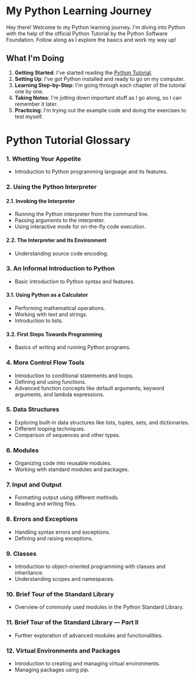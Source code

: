 # My Python Learning Journey

Hey there! Welcome to my Python learning journey. I'm diving into Python with the help of the official Python Tutorial by the Python Software Foundation. Follow along as I explore the basics and work my way up!

## What I'm Doing

1. **Getting Started**: I've started reading the [Python Tutorial](https://docs.python.org/3/tutorial/index.html).
2. **Setting Up**: I've got Python installed and ready to go on my computer.
3. **Learning Step-by-Step**: I'm going through each chapter of the tutorial one by one.
4. **Taking Notes**: I'm jotting down important stuff as I go along, so I can remember it later.
5. **Practicing**: I'm trying out the example code and doing the exercises to test myself.

# Python Tutorial Glossary

### 1. Whetting Your Appetite

- Introduction to Python programming language and its features.

### 2. Using the Python Interpreter

#### 2.1. Invoking the Interpreter

- Running the Python interpreter from the command line.
- Passing arguments to the interpreter.
- Using interactive mode for on-the-fly code execution.

#### 2.2. The Interpreter and Its Environment

- Understanding source code encoding.

### 3. An Informal Introduction to Python

- Basic introduction to Python syntax and features.

#### 3.1. Using Python as a Calculator

- Performing mathematical operations.
- Working with text and strings.
- Introduction to lists.

#### 3.2. First Steps Towards Programming

- Basics of writing and running Python programs.

### 4. More Control Flow Tools

- Introduction to conditional statements and loops.
- Defining and using functions.
- Advanced function concepts like default arguments, keyword arguments, and lambda expressions.

### 5. Data Structures

- Exploring built-in data structures like lists, tuples, sets, and dictionaries.
- Different looping techniques.
- Comparison of sequences and other types.

### 6. Modules

- Organizing code into reusable modules.
- Working with standard modules and packages.

### 7. Input and Output

- Formatting output using different methods.
- Reading and writing files.

### 8. Errors and Exceptions

- Handling syntax errors and exceptions.
- Defining and raising exceptions.

### 9. Classes

- Introduction to object-oriented programming with classes and inheritance.
- Understanding scopes and namespaces.

### 10. Brief Tour of the Standard Library

- Overview of commonly used modules in the Python Standard Library.

### 11. Brief Tour of the Standard Library — Part II

- Further exploration of advanced modules and functionalities.

### 12. Virtual Environments and Packages

- Introduction to creating and managing virtual environments.
- Managing packages using pip.


